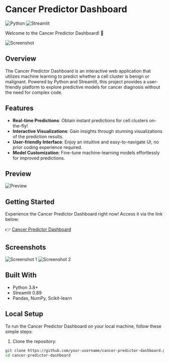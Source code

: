<!-- Add an eye-catching project banner or logo here -->

# Cancer Predictor Dashboard

![Python](https://img.shields.io/badge/Python-3.8%2B-blue)
![Streamlit](https://img.shields.io/badge/Streamlit-0.89-brightgreen)

Welcome to the Cancer Predictor Dashboard! 🚀

![Screenshot](./docs/screenshot.png)

## Overview

The Cancer Predictor Dashboard is an interactive web application that utilizes machine learning to predict whether a cell cluster is benign or malignant. Powered by Python and Streamlit, this project provides a user-friendly platform to explore predictive models for cancer diagnosis without the need for complex code.

## Features

- **Real-time Predictions**: Obtain instant predictions for cell clusters on-the-fly!
- **Interactive Visualizations**: Gain insights through stunning visualizations of the prediction results.
- **User-friendly Interface**: Enjoy an intuitive and easy-to-navigate UI, no prior coding experience required.
- **Model Customization**: Fine-tune machine-learning models effortlessly for improved predictions.

## Preview

![Preview](./docs/preview.gif)

## Getting Started

Experience the Cancer Predictor Dashboard right now! Access it via the link below:

👉 [Cancer Predictor Dashboard](https://cancer-predictor-dashboard-by-pranavi.streamlit.app/)

## Screenshots

![Screenshot 1](./docs/screenshot1.png)
![Screenshot 2](./docs/screenshot2.png)

## Built With

- Python 3.8+
- Streamlit 0.89
- Pandas, NumPy, Scikit-learn

## Local Setup

To run the Cancer Predictor Dashboard on your local machine, follow these simple steps:

1. Clone the repository:

```bash
git clone https://github.com/your-username/cancer-predictor-dashboard.git
cd cancer-predictor-dashboard
